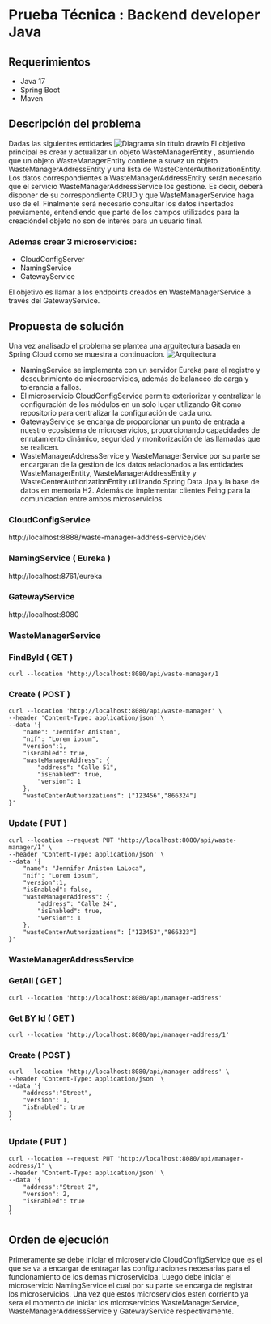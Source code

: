 # Prueba Técnica : Backend developer Java
## Requerimientos
- Java 17
- Spring Boot
- Maven
## Descripción del problema
Dadas las siguientes entidades
![Diagrama sin título drawio](https://github.com/hgrodriguez91/WasteManager/assets/53783242/50e686e4-9c4e-428c-a62c-4abf5436c82f)
El objetivo principal es crear y actualizar un objeto WasteManagerEntity , asumiendo que un objeto 
WasteManagerEntity contiene a suvez un objeto WasteManagerAddressEntity y una lista de 
WasteCenterAuthorizationEntity. 
Los datos correspondientes a WasteManagerAddressEntity serán necesario que el servicio 
WasteManagerAddressService los gestione. Es decir, deberá disponer de su correspondiente CRUD y que 
WasteManagerService haga uso de el. 
Finalmente será necesario consultar los datos insertados previamente, entendiendo que parte de los campos 
utilizados para la creacióndel objeto no son de interés para un usuario final. 
### Ademas crear 3 microservicios:
- CloudConfigServer
- NamingService
- GatewayService
  
El objetivo es llamar a los endpoints creados en WasteManagerService a través del GatewayService. 

## Propuesta de solución
Una vez analisado el problema se plantea una arquitectura basada en Spring Cloud como se muestra a continuacion.
![Arquitectura](https://github.com/hgrodriguez91/WasteManager/assets/53783242/095bde4d-6669-4226-a0af-17a80306f9f4)
- NamingService se implementa con un servidor Eureka para el registro y descubrimiento de miccroservicios, además de balanceo de carga 
y tolerancia a fallos.
- El microservicio CloudConfigService permite exteriorizar y centralizar la configuración de los módulos en un solo lugar utilizando Git como repositorio para centralizar la configuración de cada uno.
- GatewayService se encarga de proporcionar un punto de entrada a nuestro ecosistema de microservicios, proporcionando capacidades de enrutamiento dinámico, seguridad y monitorización de las llamadas que se realicen.
- WasteManagerAddressService y WasteManagerService por su parte se encargaran de la gestion de los datos relacionados a las entidades WasteManagerEntity, WasteManagerAddressEntity y WasteCenterAuthorizationEntity utilizando Spring Data Jpa y la base de datos en memoria H2. Además de implementar clientes Feing para la comunicacion entre ambos microservicios.

### CloudConfigService
http://localhost:8888/waste-manager-address-service/dev

### NamingService ( Eureka )
http://localhost:8761/eureka

### GatewayService
http://localhost:8080

### WasteManagerService

### FindById ( GET )

```curl --location 'http://localhost:8080/api/waste-manager/1```
### Create ( POST )

```
curl --location 'http://localhost:8080/api/waste-manager' \
--header 'Content-Type: application/json' \
--data '{
    "name": "Jennifer Aniston",
    "nif": "Lorem ipsum",
    "version":1,
    "isEnabled": true,
    "wasteManagerAddress": {
        "address": "Calle 51",
        "isEnabled": true,
        "version": 1
    },
    "wasteCenterAuthorizations": ["123456","866324"]
}'
```

### Update ( PUT )
```
curl --location --request PUT 'http://localhost:8080/api/waste-manager/1' \
--header 'Content-Type: application/json' \
--data '{
    "name": "Jennifer Aniston LaLoca",
    "nif": "Lorem ipsum",
    "version":1,
    "isEnabled": false,
    "wasteManagerAddress": {
        "address": "Calle 24",
        "isEnabled": true,
        "version": 1
    },
    "wasteCenterAuthorizations": ["123453","866323"]
}'
```

### WasteManagerAddressService

   ### GetAll ( GET )
```
curl --location 'http://localhost:8080/api/manager-address'
```

### Get BY Id ( GET )
```
curl --location 'http://localhost:8080/api/manager-address/1'
```

### Create ( POST )
```
curl --location 'http://localhost:8080/api/manager-address' \
--header 'Content-Type: application/json' \
--data '{
    "address":"Street",
    "version": 1,
    "isEnabled": true
}
'
```

### Update ( PUT )
```
curl --location --request PUT 'http://localhost:8080/api/manager-address/1' \
--header 'Content-Type: application/json' \
--data '{
    "address":"Street 2",
    "version": 2,
    "isEnabled": true
}
'
```

## Orden de ejecución

Primeramente se debe iniciar el microservicio CloudConfigService que es el que se va a encargar de entragar las configuraciones necesarias para el funcionamiento de los demas microservicioa. Luego debe iniciar el microservicio NamingService el cual por su parte se encarga de registrar los microservicios. Una vez que estos microservicios esten corriento ya sera el momento de iniciar los microservicios WasteManagerService, WasteManagerAddressService y GatewayService respectivamente.
